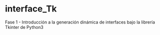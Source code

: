 # interface_Tk
Fase 1 -  Introducción a la generación dinámica de interfaces bajo la librería Tkinter de Python3 
